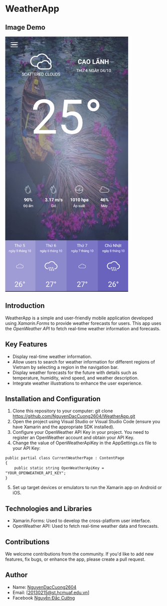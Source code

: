 # WeatherApp

## Image Demo
![ImageDemo](Image/weatherapp.png)

## Introduction
WeatherApp is a simple and user-friendly mobile application developed using *Xamarin.Forms* to provide weather forecasts for users. This app uses the *OpenWeather API* to fetch real-time weather information and forecasts.

## Key Features
- Display real-time weather information.
- Allow users to search for weather information for different regions of Vietnam by selecting a region in the navigation bar.
- Display weather forecasts for the future with details such as temperature, humidity, wind speed, and weather description.
- Integrate weather illustrations to enhance the user experience.

## Installation and Configuration
1. Clone this repository to your computer: git clone https://github.com/NguyenDacCuong2604/WeatherApp.git
2. Open the project using Visual Studio or Visual Studio Code (ensure you have Xamarin and the appropriate SDK installed).
3. Configure your OpenWeather API Key in your project. You need to register an OpenWeather account and obtain your API Key.
4. Change the value of OpenWeatherApiKey in the AppSettings.cs file to your API Key:
```
public partial class CurrentWeatherPage : ContentPage
{
    public static string OpenWeatherApiKey = "YOUR_OPENWEATHER_API_KEY";
}
```

5. Set up target devices or emulators to run the Xamarin app on Android or iOS.

## Technologies and Libraries
- Xamarin.Forms: Used to develop the cross-platform user interface.
- OpenWeather API: Used to fetch real-time weather data and forecasts.

## Contributions
We welcome contributions from the community. If you'd like to add new features, fix bugs, or enhance the app, please create a pull request.

## Author
- Name: [NguyenDacCuong2604](https://github.com/NguyenDacCuong2604)
- Email: [20130215@st.hcmuaf.edu.vn]
- Facebook [Nguyễn Đắc Cường](https://www.facebook.com/nguyendaccuong2002/)